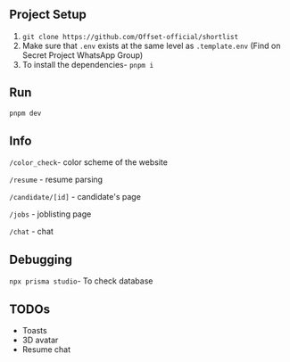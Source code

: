## Project Setup

1. `git clone https://github.com/Offset-official/shortlist`
2. Make sure that `.env` exists at the same level as `.template.env` (Find on Secret Project WhatsApp Group)
3. To install the dependencies- `pnpm i`

## Run

```bash 
pnpm dev 
``` 

## Info

`/color_check`- color scheme of the website

`/resume` - resume parsing

`/candidate/[id]` - candidate's page

`/jobs` - joblisting page

`/chat` - chat

## Debugging

`npx prisma studio`- To check database

## TODOs

- Toasts
- 3D avatar
- Resume chat
